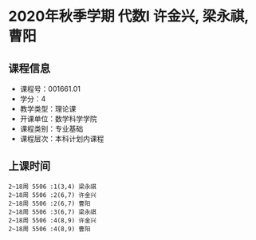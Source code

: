 # 2020年秋季学期 代数I 许金兴, 梁永祺, 曹阳






## 课程信息

- 课程号：001661.01
- 学分：4
- 教学类型：理论课
- 开课单位：数学科学学院
- 课程类别：专业基础
- 课程层次：本科计划内课程

## 上课时间

```
2~18周 5506 :1(3,4) 梁永祺
2~18周 5506 :2(6,7) 许金兴
2~18周 5506 :2(6,7) 曹阳
2~18周 5506 :3(6,7) 梁永祺
2~18周 5506 :4(8,9) 许金兴
2~18周 5506 :4(8,9) 曹阳
```

